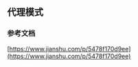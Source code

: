 ## 代理模式


### 参考文档

[https://www.jianshu.com/p/5478f170d9ee](https://www.jianshu.com/p/5478f170d9ee)